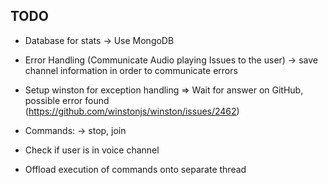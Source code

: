 ## TODO
- Database for stats 
-> Use MongoDB
- Error Handling (Communicate Audio playing Issues to the user)
-> save channel information in order to communicate errors
- Setup winston for exception handling 
=> Wait for answer on GitHub, possible error found (https://github.com/winstonjs/winston/issues/2462)
- Commands:
-> stop, join

- Check if user is in voice channel
- Offload execution of commands onto separate thread
